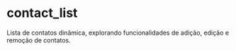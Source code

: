 # contact_list
Lista de contatos dinâmica, explorando funcionalidades de adição, edição e remoção de contatos.

